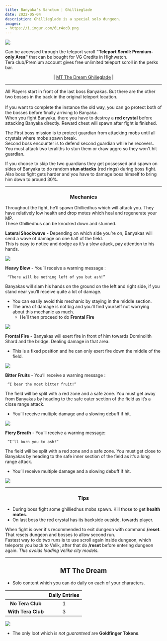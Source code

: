 ```yaml
---
title: Banyaka's Sanctum | Ghillieglade
date: 2022-05-04      
description: Ghillieglade is a special solo dungeon.
images: 
- https://i.imgur.com/6Lr4ocB.png
---
```


![](https://i.imgur.com/61nMS2Q.png)

Can be accessed through the teleport scroll **"Teleport Scroll: Premium-only Area"** that can be bought for VG Credits in Highwatch. <br>
Tera club/Premium account gives free unlimited teleport scroll in the perks bar.

<center>

| [MT The Dream Ghilieglade](#menmas-tera) | 

</center>
<hr/>

All Players start in front of the last boss Banyakas. But there are the other two bosses in the back in the original teleport location. <br><br>
If you want to complete the instance the old way, you can go protect both of the bosses before finally arriving to Banyaka.<br>
When you fight Banyaka, there you have to destroy a **red crystal** before attacking Banyaka directly. Reward chest will spawn after fight is finished.

The First boss mission is to protect guardian from attacking mobs until all crystals where mobs spawn break. <br> 
Second boss encounter is to defend second guardian while he recovers. You must attack two teraliths to stun them or draw aggro so they won't hit guardian. 

If you choose to skip the two guardians they get possessed and spawn on sides of Banyaka to do random **stun attacks** (red rings) during boss fight. Also boss fight gets harder and you have to damage boss himself to bring him down to around 30%.

<hr/>

<center>

### Mechanics

</center>

Throughout the fight, he’ll spawn Ghilliedhus which will attack you. They have relatively low health and drop motes which heal and regenerate your MP. <br> These Ghilliedhus can be knocked down and stunned.

**Lateral Shockwave** - Depending on which side you’re on, Banyakas will send a wave of damage on one half of the field.<br>
This is easy to notice and dodge as it’s a slow attack, pay attention to his hands.

![](https://i.imgur.com/nxg0mx3.png)

**Heavy Blow** - You’ll receive a warning message :

     “There will be nothing left of you but ash!” 
     
Banyakas will slam his hands on the ground on the left and right side, if you stand near you’ll receive quite a lot of damage.
* You can easily avoid this mechanic by staying in the middle section. 
* The area of damage is not big and you’ll find yourself not worrying about this mechanic as much. 
  * He’ll then proceed to do **Frontal Fire** 

![](https://i.imgur.com/AW5e3LH.png)

**Frontal Fire** - Banyakas will exert fire in front of him towards Dominolith Shard and the bridge. Dealing damage in that area. 
* This is a fixed position and he can only exert fire down the middle of the field.

![](https://i.imgur.com/dXW8omN.png)

**Bitter Fruits** - You’ll receive a warning message :

     “I bear the most bitter fruit!“
    
The field will be split with a red zone and a safe zone. You must get away from Banyakas by heading to the safe outer section of the field as it’s a close range attack. 
* You’ll receive multiple damage and a slowing debuff if hit.

![](https://i.imgur.com/EAV7vOI.png)

**Fiery Breath** - You’ll receive a warning message: 

     “I’ll burn you to ash!“
     
The field will be split with a red zone and a safe zone. You must get close to Banyakas by heading to the safe inner section of the field as it’s a long range attack. 
* You’ll receive multiple damage and a slowing debuff if hit.

![](https://i.imgur.com/RtcAWJI.png)

<hr/>

<center>

### Tips

</center>

- During boss fight some ghilliedhus mobs spawn. Kill those to get **health motes**.
- On last boss the red crystal has its backside outside, towards player.

When fight is over it's recommended to exit dungeon with command **/reset**. That resets dungeon and bosses to allow second run. <br>
Fastest way to do two runs is to use scroll again inside dungeon, which teleports you back to Velik, after that do **/reset** before entering dungeon again. *This avoids loading Velika city models.*

<hr/>
<center>

## MT The Dream

</center>

- Solo content which you can do daily on each of your characters.

|                    	| **Daily Entries** 	|
|:--------------------:	|:-----------------:	|
|  **No Tera Club**  	|         1         	|
| **With Tera Club** 	|         3         	|

![](https://i.imgur.com/JcJxsgg.png)

- The only loot which is *not guaranteed* are **Goldfinger Tokens**.
